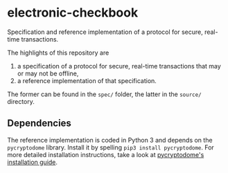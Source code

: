 # electronic-checkbook
Specification and reference implementation of a protocol for secure, real-time transactions.

The highlights of this repository are
  1. a specification of a protocol for secure, real-time transactions that may or may not be offline,
  2. a reference implementation of that specification.

The former can be found in the `spec/` folder, the latter in the `source/` directory.

## Dependencies

The reference implementation is coded in Python 3 and depends on the `pycryptodome` library. Install it by spelling `pip3 install pycryptodome`. For more detailed installation instructions, take a look at [pycryptodome's installation guide](https://www.pycryptodome.org/en/latest/src/installation.html).